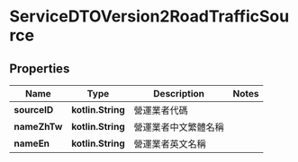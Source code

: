 
# ServiceDTOVersion2RoadTrafficSource

## Properties
Name | Type | Description | Notes
------------ | ------------- | ------------- | -------------
**sourceID** | **kotlin.String** | 營運業者代碼 | 
**nameZhTw** | **kotlin.String** | 營運業者中文繁體名稱 | 
**nameEn** | **kotlin.String** | 營運業者英文名稱 | 



